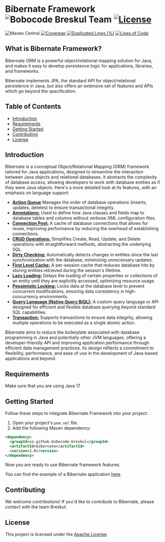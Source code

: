 # Bibernate Framework ![Bobocode Breskul Team](https://img.shields.io/badge/Bobocode%20Breskul%20Team-8A2BE2) [![License](https://img.shields.io/badge/License-Apache_2.0-green.svg)](https://opensource.org/licenses/Apache-2.0)
![Maven Central](https://img.shields.io/maven-central/v/io.github.bobocode-breskul/bibernate)
[![Coverage](https://sonarcloud.io/api/project_badges/measure?project=bobocode-breskul_bibernate&metric=coverage)](https://sonarcloud.io/summary/new_code?id=bobocode-breskul_bibernate)
[![Duplicated Lines (%)](https://sonarcloud.io/api/project_badges/measure?project=bobocode-breskul_bibernate&metric=duplicated_lines_density)](https://sonarcloud.io/summary/new_code?id=bobocode-breskul_bibernate)
[![Lines of Code](https://sonarcloud.io/api/project_badges/measure?project=bobocode-breskul_bibernate&metric=ncloc)](https://sonarcloud.io/summary/new_code?id=bobocode-breskul_bibernate)

## What is Bibernate Framework?

Bibernate ORM is a powerful object/relational mapping solution for Java, and makes it easy to develop persistence logic for applications, libraries, and frameworks.

Bibernate implements JPA, the standard API for object/relational persistence in Java, but also offers an extensive set of features and APIs which go beyond the specification.

## Table of Contents

- [Introduction](#introduction)
- [Requirements](#requirements)
- [Getting Started](#getting-started)
- [Contributing](#contributing)
- [License](#license)

## Introduction

Bibernate is a conceptual Object/Relational Mapping (ORM) framework tailored for Java applications, designed to streamline the interaction between Java objects and relational databases. It abstracts the complexity of database access, allowing developers to work with database entities as if they were Java objects. Here's a more detailed look at its features, with an emphasis on language support:

- **[Action Queue](https://github.com/bobocode-breskul/bibernate/wiki/Action-Queue)** Manages the order of database operations (inserts, updates, deletes) to ensure transactional integrity.
- **[Annotations:](https://github.com/bobocode-breskul/bibernate/wiki/Annotations)** Used to define how Java classes and fields map to database tables and columns without verbose XML configuration files.
- **[Connection Pool:](https://github.com/bobocode-breskul/bibernate/wiki/Connection-pool)** A cache of database connections that allows for reuse, improving performance by reducing the overhead of establishing connections.
- **[CRUD Operations:](https://github.com/bobocode-breskul/bibernate/wiki/CRUD-Operations)** Simplifies Create, Read, Update, and Delete operations with straightforward methods, abstracting the underlying SQL.
- **[Dirty Checking:](https://github.com/bobocode-breskul/bibernate/wiki/Dirty-Checking)** Automatically detects changes in entities since the last synchronization with the database, minimizing unnecessary updates.
- **[First Level Cache:](https://github.com/bobocode-breskul/bibernate/wiki/First-Level-Cache)** A per-session cache that reduces database hits by storing entities retrieved during the session's lifetime.
- **[Lazy Loading:](https://github.com/bobocode-breskul/bibernate/wiki/Lazy-Loading)** Delays the loading of certain properties or collections of an entity until they are explicitly accessed, optimizing resource usage.
- **[Pessimistic Locking:](https://github.com/bobocode-breskul/bibernate/wiki/Pessimistic-Locking)** Locks data at the database level to prevent concurrent modifications, ensuring data consistency in high-concurrency environments.
- **[Query Language (Native Query BiQL):](https://github.com/bobocode-breskul/bibernate/wiki/Query-Language-(Native-Query---BiQL))** A custom query language or API designed for efficient and flexible database querying beyond standard SQL capabilities.
- **[Transaction:](https://github.com/bobocode-breskul/bibernate/wiki/Transaction)** Supports transactions to ensure data integrity, allowing multiple operations to be executed as a single atomic action.

Bibernate aims to reduce the boilerplate associated with database programming in Java and potentially other JVM languages, offering a developer-friendly API and improving application performance through efficient data management practices. Its design reflects a commitment to flexibility, performance, and ease of use in the development of Java-based applications and beyond.

## Requirements
Make sure that you are using Java 17

## Getting Started
Follow these steps to integrate Bibernate Framework into your project:
1. Open your project's `pom.xml` file.
2. Add the following Maven dependency:
```xml
<dependency>
  <groupId>io.github.bobocode-breskul</groupId>
  <artifactId>bibernate</artifactId>
  <version>1.0</version>
</dependency>
```
Now you are ready to use Bibernate framework features.

You can find the example of a Bibernate application [here](https://github.com/bobocode-breskul/bibernate-usage-example).
## Contributing
We welcome contributions!
If you'd like to contribute to Bibernate, please contact with the team Breskul.

## License
This project is licensed under the [Apache License](https://opensource.org/licenses/Apache-2.0).
